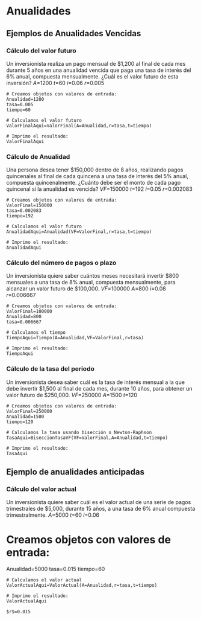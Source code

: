 # Anualidades
## Ejemplos de Anualidades Vencidas

### Cálculo del valor futuro
Un inversionista realiza un pago mensual de $1,200 al final de cada mes durante 5 años en una anualidad vencida que paga una tasa de interés del 6% anual, compuesta mensualmente. ¿Cuál es el valor futuro de esta inversión?
$A$=1200
$t$=60
$i$=0.06
$r$=0.005
```{r}
# Creamos objetos con valores de entrada:
Anualidad=1200
tasa=0.005
tiempo=60

# Calculamos el valor futuro
ValorFinalAqui=ValorFinal(A=Anualidad,r=tasa,t=tiempo)

# Imprimo el resultado:
ValorFinalAqui
```

### Cálculo de Anualidad
Una persona desea tener $150,000 dentro de 8 años, realizando pagos quincenales al final de cada quincena a una tasa de interés del 5% anual, compuesta quincenalmente. ¿Cuánto debe ser el monto de cada pago quincenal si la anualidad es vencida?
$VF$=150000
$t$=192
$i$=0.05
$r$=0.002083
```{r}
# Creamos objetos con valores de entrada:
ValorFinal=150000
tasa=0.002083
tiempo=192

# Calculamos el valor futuro
AnualidadAqui=Anualidad(VF=ValorFinal,r=tasa,t=tiempo)

# Imprimo el resultado:
AnualidadAqui
```
### Cálculo del número de pagos o plazo
Un inversionista quiere saber cuántos meses necesitará invertir $800 mensuales a una tasa de 8% anual, compuesta mensualmente, para alcanzar un valor futuro de $100,000. 
$VF$=100000
$A$=800
$i$=0.08
$r$=0.006667
```{r}
# Creamos objetos con valores de entrada:
ValorFinal=100000
Anualidad=800
tasa=0.006667

# Calculamos el tiempo
TiempoAqui=Tiempo(A=Anualidad,VF=ValorFinal,r=tasa)

# Imprimo el resultado:
TiempoAqui
```
### Cálculo de la tasa del periodo
Un inversionista desea saber cuál es la tasa de interés mensual a la que debe invertir $1,500 al final de cada mes, durante 10 años, para obtener un valor futuro de $250,000. 
$VF$=250000
$A$=1500
$t$=120
```{r}
# Creamos objetos con valores de entrada:
ValorFinal=250000
Anualidad=1500
tiempo=120

# Calculamos la tasa usando bisección o Newton-Raphson
TasaAqui=BiseccionTasaVF(VF=ValorFinal,A=Anualidad,t=tiempo)

# Imprimo el resultado:
TasaAqui
```
## Ejemplo de anualidades anticipadas
### Cálculo del valor actual
Un inversionista quiere saber cuál es el valor actual de una serie de pagos trimestrales de $5,000, durante 15 años, a una tasa de 6% anual compuesta trimestralmente. 
$A$=5000
$t$=60
$i$=0.06

# Creamos objetos con valores de entrada:
Anualidad=5000
tasa=0.015
tiempo=60
```{r}
# Calculamos el valor actual
ValorActualAqui=ValorActual(A=Anualidad,r=tasa,t=tiempo)

# Imprimo el resultado:
ValorActualAqui

$r$=0.015
```


```{r}

```
